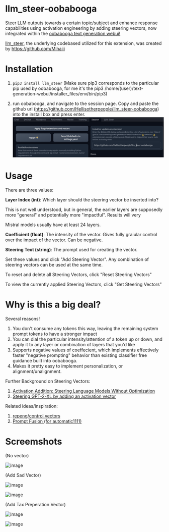 # llm_steer-oobabooga
Steer LLM outputs towards a certain topic/subject and enhance response capabilities using activation engineering by adding steering vectors, now integrated within the [oobabooga text generation webui!](https://github.com/oobabooga/text-generation-webui)

[llm_steer](https://github.com/Mihaiii/llm_steer), the underlying codebased utilized for this extension, was created by https://github.com/Mihaiii



# Installation

1.   ```pip3 install llm_steer``` (Make sure pip3 corresponds to the particular pip used by oobabooga, for me it's the pip3 /home/(user)/text-generation-webui/installer_files/env/bin/pip3)
  
2. run oobabooga, and navigate to the session page. Copy and paste the github url (https://github.com/Hellisotherpeople/llm_steer-oobabooga) into the install box and press enter.
  ![Screenshot from 2024-03-20 16-29-03.png](https://raw.githubusercontent.com/Hellisotherpeople/llm_steer-oobabooga/main/Screenshot%20from%202024-03-20%2016-29-03.png)


# Usage

There are three values: 

**Layer Index (int)**: 
Which layer should the steering vector be inserted into? 

This is not well understood, but in general, the earlier layers are supposedly more "general" and potentially more "impactful". Results will very

Mistral models usually have at least 24 layers. 


**Coefficient (float)**:
The intensity of the vector. Gives fully graiular control over the impact of the vector. Can be negative. 


**Steering Text (string)**: 
The prompt used for creating the vector.

Set these values and click "Add Steering Vector". Any combination of steering vectors can be used at the same time. 

To reset and delete all Steering Vectors, click "Reset Steering Vectors"

To view the currently applied Steering Vectors, click "Get Steering Vectors"


# Why is this a big deal?

Several reasons! 

1. You don't consume any tokens this way, leaving the remaining system prompt tokens to have a stronger impact
2. You can dial the particular intensity/attention of a token up or down, and apply it to any layer or combination of layers that you'd like
3. Supports negative values of coeffecient, which implements effectively faster "negative prompting" behavior than existing classifier free guidance built into oobabooga.
4. Makes it pretty easy to implement personalization, or alignment/unalignment.

Further Background on Steering Vectors:  
1. [Activation Addition: Steering Language Models Without Optimization](https://arxiv.org/abs/2308.10248)
2. [Steering GPT-2-XL by adding an activation vector](https://www.greaterwrong.com/posts/5spBue2z2tw4JuDCx/steering-gpt-2-xl-by-adding-an-activation-vector)

Related ideas/inspiration:

1. [repeng/control vectors](https://github.com/vgel/repeng)
2. [Prompt Fusion (for automatic1111)](https://github.com/ljleb/prompt-fusion-extension)

# Screemshots
(No vector)

![image](https://github.com/Hellisotherpeople/llm_steer-oobabooga/assets/12686966/3c24d58d-aae1-4d55-8560-09a6c294afb2)

(Add Sad Vector) 

![image](https://github.com/Hellisotherpeople/llm_steer-oobabooga/assets/12686966/e7d4d331-e7b2-4390-8e21-a8fa3d97672c)

![image](https://github.com/Hellisotherpeople/llm_steer-oobabooga/assets/12686966/375da759-e059-4168-bec2-d1b25dd9f476)

(Add Tax Preperation Vector)

![image](https://github.com/Hellisotherpeople/llm_steer-oobabooga/assets/12686966/0af98f35-23ed-414a-a1e8-96b8ea0b783b)

![image](https://github.com/Hellisotherpeople/llm_steer-oobabooga/assets/12686966/0d18e73b-8e2c-44c7-8f39-d33f8f154fed)


